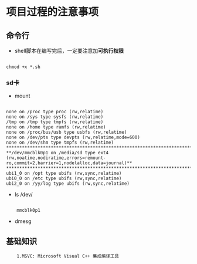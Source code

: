 # 项目过程的注意事项
 
## 命令行

- shell脚本在编写完后，一定要注意加**可执行权限**

``` shell

chmod +x *.sh

```

### sd卡

- mount

``` shell

none on /proc type proc (rw,relatime)
none on /sys type sysfs (rw,relatime)
/tmp on /tmp type tmpfs (rw,relatime)
none on /home type ramfs (rw,relatime)
none on /proc/bus/usb type usbfs (rw,relatime)
none on /dev/pts type devpts (rw,relatime,mode=600)
none on /dev/shm type tmpfs (rw,relatime)
******************************************************************************************************************************
**/dev/mmcblk0p1 on /media/sd type ext4 (rw,noatime,nodiratime,errors=remount-ro,commit=2,barrier=1,nodelalloc,data=journal)**
******************************************************************************************************************************
ubi1_0 on /opt type ubifs (rw,sync,relatime)
ubi0_0 on /etc type ubifs (rw,sync,relatime)
ubi2_0 on /yy/log type ubifs (rw,sync,relatime)

```

- ls /dev/

``` shell

    mmcblk0p1 

```

- dmesg

## 基础知识

```shell
    1.MSVC: Microsoft Visual C++ 集成编译工具
```



